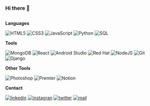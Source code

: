 ### Hi there 👋
  
##
**Languages**

![HTML5](https://img.shields.io/badge/HTML5-%23E34F26?style=flat-square&logo=html5&logoColor=white)
![CSS3](https://img.shields.io/badge/CSS3-%231572B6?style=flat-square&logo=css3&logoColor=white)
![JavaScript](https://img.shields.io/badge/JavaScript-%23EAB300?style=flat-square&logo=JAVASCRIPT&logoColor=white)
![Python](https://img.shields.io/badge/Python-%231D9FD7?style=flat-square&logo=python&logoColor=white)
![SQL](https://img.shields.io/badge/SQL-%23F80000?style=flat-square&logo=oracle&logoColor=white)

**Tools**

![MongoDB](https://img.shields.io/badge/MongoDB-%2347A248?style=flat-square&logo=react&logoColor=white)
![React](https://img.shields.io/badge/React-%2345b8d8?style=flat-square&logo=react&logoColor=white)
![Android Studio](https://img.shields.io/badge/Android%20Studio-%233DDC84?style=flat-square&logo=android%20studio&logoColor=white)
![Red Hat](https://img.shields.io/badge/Red%20Hat-%23EE0000?style=flat-square&logo=red%20hat&logoColor=white)
![NodeJS](https://img.shields.io/badge/NodeJS-%235FA04E?style=flat-square&logo=node.js&logoColor=white)
![Git](https://img.shields.io/badge/Git-%23F05032?style=flat-square&logo=git&logoColor=white)
![Django](https://img.shields.io/badge/Django-%23092E20?style=flat-square&logo=django&logoColor=white)

**Other Tools**

![Photoshop](https://img.shields.io/badge/Adobe%20Photoshop-%2331A8FF?style=flat-square&logo=adobephotoshop&logoColor=white)
![Premier](https://img.shields.io/badge/Adobe%20Premier-%239999FF?style=flat-square&logo=adobepremierepro&logoColor=white)
![Notion](https://img.shields.io/badge/Notion-%23000000?style=flat-square&logo=Notion)


**Contact**

[![linkedin](https://img.shields.io/badge/LinkedIn-%230A66C2?style=flat-square&logo=linkedin&logoColor=white)](https://www.linkedin.com/in/nicolasbarrios/)
[![instagran](https://img.shields.io/badge/Instagram-%23E4405F?style=flat-square&logo=instagram&logoColor=white)](https://www.instagram.com/aleen.cl/)
[![twitter](https://img.shields.io/badge/X-%23000000?style=flat-square&logo=x&logoColor=white)](https://twitter.com/aleeen_la)
[![mail](https://img.shields.io/badge/Gmail-%23EA4335?style=flat-square&logo=gmail&logoColor=white)](mailto:contactoaleen@gmail.com)
